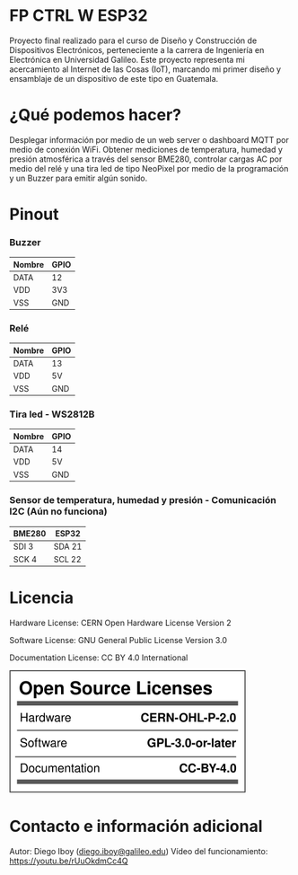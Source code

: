 # FP CTRL W ESP32
Proyecto final realizado para el curso de Diseño y Construcción de Dispositivos Electrónicos, perteneciente a la carrera de Ingeniería en Electrónica en Universidad Galileo.  Este proyecto representa mi acercamiento al Internet de las Cosas (IoT), marcando mi primer diseño y ensamblaje de un dispositivo de este tipo en Guatemala.


# ¿Qué podemos hacer?

Desplegar información por medio de un web server o dashboard MQTT por medio de conexión WiFi. Obtener mediciones de temperatura, humedad y presión atmosférica a través del sensor BME280,  controlar cargas AC por medio del relé y una tira led de tipo NeoPixel por medio de la programación y un Buzzer para emitir algún sonido.

# Pinout


### Buzzer
Nombre | GPIO 
--- | --- 
DATA | 12
VDD | 3V3
VSS | GND

### Relé
Nombre | GPIO 
--- | --- 
DATA | 13
VDD | 5V
VSS | GND

### Tira led - WS2812B
Nombre | GPIO 
--- | --- 
DATA | 14
VDD | 5V
VSS | GND

### Sensor de temperatura, humedad y presión - Comunicación I2C (Aún no funciona)
BME280 | ESP32
--- | ---
SDI 3 | SDA 21
SCK 4 |  SCL 22 

# Licencia

Hardware License: CERN Open Hardware License Version 2

Software License: GNU General Public License Version 3.0

Documentation License: CC BY 4.0 International

![](/img/oshw_facts.svg)

# Contacto e información adicional

Autor: Diego Iboy (diego.iboy@galileo.edu)
Vídeo del funcionamiento: https://youtu.be/rUuOkdmCc4Q
